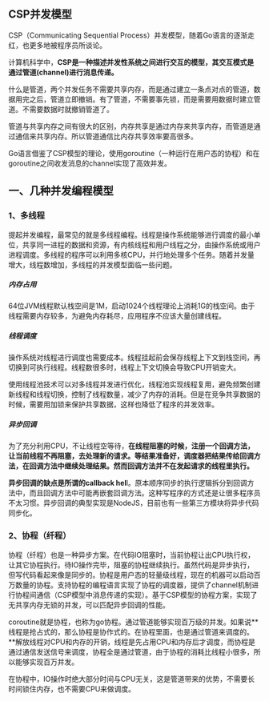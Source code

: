 ## CSP并发模型
CSP（Communicating Sequential Process）并发模型，随着Go语言的逐渐走红，也更多地被程序员所谈论。

计算机科学中，**CSP是一种描述并发性系统之间进行交互的模型，其交互模式是通过管道(channel)进行消息传递。**

什么是管道，两个并发任务不需要共享内存，而是通过建立一条点对点的管道，数据用完之后，管道立即撤销。有了管道，不需要事先锁，而是需要用数据时建立管道。不需要数据时就撤销管道了。

管道与共享内存之间有很大的区别，内存共享是通过内存来共享内存，而管道是通过通信来共享内存。所以管道通信比内存共享效率要高很多。

Go语言借鉴了CSP模型的理论，使用goroutine（一种运行在用户态的协程）和在goroutine之间收发消息的channel实现了高效并发。

## 一、几种并发编程模型
### 1、多线程
提起并发编程，最常见的就是多线程编程。线程是操作系统能够进行调度的最小单位，共享同一进程的数据和资源，有内核线程和用户线程之分，由操作系统或用户进程调度。多线程的程序可以利用多核CPU，并行地处理多个任务。随着并发量增大，线程数增加，多线程的并发模型面临一些问题。

##### 内存占用
64位JVM线程默认栈空间是1M，启动1024个线程理论上消耗1G的栈空间。由于线程需要内存较多，为避免内存耗尽，应用程序不应该大量创建线程。

##### 线程调度
操作系统对线程进行调度也需要成本。线程挂起前会保存线程上下文到栈空间，再切换到可执行线程。线程数很多时，线程上下文切换会导致CPU开销变大。

使用线程池技术可以对多线程并发进行优化，线程池实现线程复用，避免频繁创建新线程和线程切换，控制了线程数量，减少了内存的消耗。但是在竞争共享数据的时候，需要用加锁来保护共享数据，这样也降低了程序的并发效率。

##### 异步回调
为了充分利用CPU，不让线程空等待，**在线程阻塞的时候，注册一个回调方法，让当前线程不再阻塞，去处理新的请求。等结果准备好，调度器把结果传给回调方法，在回调方法中继续处理结果。然而回调方法并不在发起请求的线程里执行。**

**异步回调的缺点是所谓的callback hel**l。原本顺序同步的执行逻辑拆分到回调方法中，而且回调方法中可能再嵌套回调方法。这种写程序的方式还是让很多程序员不太习惯。异步回调的典型实现是NodeJS，目前也有一些第三方模块将异步代码同步化。

### 2、协程（纤程）

协程（纤程）也是一种异步方案。在代码IO阻塞时，当前协程让出CPU执行权，让其它协程执行。待IO操作完毕，阻塞的协程继续执行。虽然代码是异步执行，但写代码看起来像是同步的。协程是用户态的轻量级线程，现在的机器可以启动百万数量的协程。支持协程的编程语言实现了协程的调度器，提供了channel机制进行协程间通信（CSP模型中消息传递的实现）。基于CSP模型的协程方案，实现了无共享内存无锁的并发，可以匹配异步回调的性能。

coroutine就是协程，也称为go协程。通过管道能够实现百万级的并发。如果说**线程是抢占式的，那么协程是协作式的。在协程里面，也是通过管道来调度的。**解放线程对CPU和内存的开销，线程是先占用CPU和内存后才调度，而协程是通过通信发送信号来调度，协程全是通过管道，由于协程的消耗比线程小很多，所以能够实现百万并发。

在协程中，IO操作时绝大部分时间与CPU无关，这是管道带来的优势，不需要长时间锁住内存，也不需要CPU来做调度。